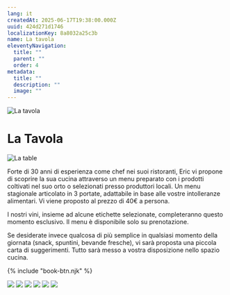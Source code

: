 ```yaml
---
lang: it
createdAt: 2025-06-17T19:38:00.000Z
uuid: 424d271d1746
localizationKey: 8a8032a25c3b
name: La tavola
eleventyNavigation:
  title: ""
  parent: ""
  order: 4
metadata:
  title: ""
  description: ""
  image: ""
---
```


![La tavola](/_images/Main-pates-ombre.webp)

# La Tavola

![La table](/_images/DSC00291.webp)

Forte di 30 anni di esperienza come chef nei suoi ristoranti, Eric vi propone di scoprire la sua cucina attraverso un menu preparato con i prodotti coltivati nel suo orto o selezionati presso produttori locali.
Un menu stagionale articolato in 3 portate, adattabile in base alle vostre intolleranze alimentari.
Vi viene proposto al prezzo di 40€ a persona.

I nostri vini, insieme ad alcune etichette selezionate, completeranno questo momento esclusivo.
Il menu è disponibile solo su prenotazione.

Se desiderate invece qualcosa di più semplice in qualsiasi momento della giornata (snack, spuntini, bevande fresche), vi sarà proposta una piccola carta di suggerimenti.
Tutto sarà messo a vostra disposizione nello spazio cucina.

{% include "book-btn.njk" %}

![](/_images/Photo-table-galerie-1.webp) ![](/_images/Photo-table-galerie-2.webp) ![](/_images/Photo-table-galerie-3.webp) ![](/_images/Photo-table-galerie-4.webp) ![](/_images/Photo-table-galerie-5.webp) ![](/_images/28856FB4-B258-4A2F-8B5E-988296C8B2B3.webp)
